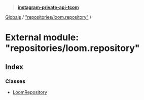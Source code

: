 > **[instagram-private-api-tcom](../README.md)**

[Globals](../README.md) / ["repositories/loom.repository"](_repositories_loom_repository_.md) /

# External module: "repositories/loom.repository"

## Index

### Classes

* [LoomRepository](../classes/_repositories_loom_repository_.loomrepository.md)